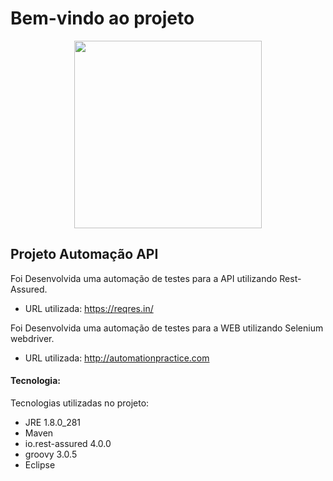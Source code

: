 
# Bem-vindo ao projeto

<div align="center">
  <img src="https://s2-techtudo.glbimg.com/twoewJmwpMgtGPcRPP8SxFlDVmM=/0x0:695x393/984x0/smart/filters:strip_icc()/i.s3.glbimg.com/v1/AUTH_08fbf48bc0524877943fe86e43087e7a/internal_photos/bs/2021/P/f/y52r4ySZWLkJjEhKLhgw/2014-11-14-java-logo.jpg" width="300px"/>
</div>


## Projeto Automação API
Foi Desenvolvida uma automação de testes para a API utilizando Rest-Assured.
* URL utilizada: https://reqres.in/

Foi Desenvolvida uma automação de testes para a WEB utilizando Selenium webdriver.
* URL utilizada: http://automationpractice.com

#### Tecnologia:

Tecnologias utilizadas no projeto:
  * JRE 1.8.0_281
  * Maven
  * io.rest-assured 4.0.0 
  * groovy 3.0.5
  * Eclipse


